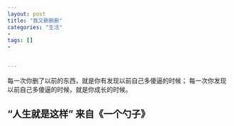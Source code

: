 ```yaml
---
layout: post
title: "我又删删删"
categories: "生活"
- 
tags: []
- 


---
```


每一次你删了以前的东西，就是你有发现以前自己多傻逼的时候；
每一次你发现以前自己多傻逼的时候，就是你成长的时候。

“人生就是这样” 来自《一个勺子》
---
